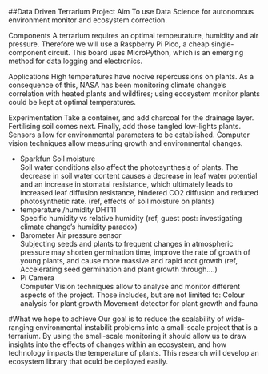 ##Data Driven Terrarium
Project Aim 
To use Data Science for autonomous environment monitor and ecosystem correction.

Components 
A terrarium requires an optimal tempeurature, humidity and air pressure. Therefore we will use a Raspberry Pi Pico, a cheap  single-component circuit. 
This board uses MicroPython, which is an emerging method for data logging and electronics.

Applications
High temperatures have nocive repercussions on plants. As a consequence of this, NASA has been monitoring climate change’s correlation with heated plants and wildfires; using ecosystem monitor plants could be kept at optimal temperatures. 

Experimentation 
Take a container, and add charcoal for the drainage layer. Fertilising soil comes next. Finally, add those tangled low-lights plants.
Sensors allow for environmental parameters to be established. Computer vision techniques allow measuring growth and environmental changes. 

<ul>
<li>Sparkfun Soil moisture</li>
Soil water conditions also affect the photosynthesis of plants. The decrease in soil water content causes a decrease in leaf water potential and an increase in stomatal resistance, which ultimately leads to increased leaf diffusion resistance, hindered CO2 diffusion and reduced photosynthetic rate. (ref, effects of soil moisture on plants)
<li>temperature /humidity DHT11</li>
Specific humidity vs relative humidity (ref, guest post: investigating climate change’s humidity paradox)
<li>Barometer Air pressure sensor</li>
Subjecting seeds and plants to frequent changes in atmospheric pressure may shorten germination time, improve the rate of growth of young plants, and cause more massive and rapid root growth (ref, Accelerating seed germination and plant growth through….)
<li>Pi Camera</li>
Computer Vision techniques allow to analyse and monitor different aspects of the project. Those includes, but are not limited to: 
Colour analysis for plant growth
Movement detector for plant growth and fauna
</ul>

#What we hope to achieve
Our goal is to reduce the scalability of wide-ranging environmental instabilit problems into a small-scale project that is a terrarium. By using the small-scale monitoring it should allow us to draw insights into the effects of changes within an ecosystem, and how technology impacts the temperature of plants. This research will develop an ecosystem library that oculd be deployed easily. 
